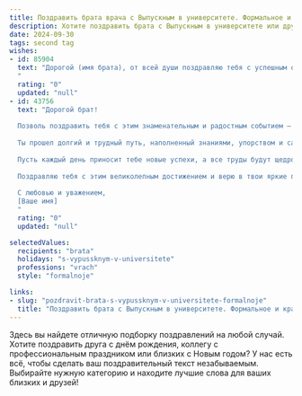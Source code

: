 ```yaml
---
title: Поздравить брата врача с Выпускным в университете. Формальное и красивое
description: Хотите поздравить брата с Выпускным в университете или другим праздником? Наш ИИ создаст незабываемое поздравление, а вы обязательно выделитесь среди других.  
date: 2024-09-30
tags: second tag
wishes:
- id: 85904
  text: "Дорогой (имя брата), от всей души поздравляю тебя с успешным окончанием университета и получением диплома врача!  Это значительное достижение, результат упорного труда и  высокого профессионализма.  Пусть твой путь в медицине будет полон ярких успехов, важных открытий и благодарных пациентов. Желаю тебе крепкого здоровья, неиссякаемой энергии и  всегда оставаться верным своей клятве Гиппократа.  Горжусь тобой!
  "
  rating: "0"
  updated: "null"
- id: 43756
  text: "Дорогой брат!
  
  Позволь поздравить тебя с этим знаменательным и радостным событием – твоим выпуском из университета! Сегодня ты стал истинным специалистом в своей области, и на плечи твои легла великая ответственность – забота о здоровье и благополучии людей.
  
  Ты прошел долгий и трудный путь, наполненный знаниями, упорством и самоотверженностью. Твоя страсть к медицине и желание помогать другим вдохновляют всех нас. Уверен, что впереди тебя ждут значимые достижения и множество успешных моментов в карьере.
  
  Пусть каждый день приносит тебе новые успехи, а все труды будут щедро вознаграждены. Желаю здоровья, счастья и мудрости в принятии ответственных решений!
  
  Поздравляю тебя с этим великолепным достижением и верю в твои яркие перспективы как врача!
  
  С любовью и уважением,
  [Ваше имя]
  "
  rating: "0"
  updated: "null"

selectedValues:
  recipients: "brata"
  holidays: "s-vypussknym-v-universitete"
  professions: "vrach"
  style: "formalnoje"

links:
- slug: "pozdravit-brata-s-vypussknym-v-universitete-formalnoje"
  title: "Поздравить брата с Выпускным в университете. Формальное и красивое"
---
```


Здесь вы найдете отличную подборку поздравлений на любой случай.
Хотите поздравить друга с днём рождения, коллегу с профессиональным праздником или близких с Новым годом? У нас есть всё, чтобы сделать ваш поздравительный текст незабываемым. Выбирайте нужную категорию и находите лучшие слова для ваших близких и друзей!
